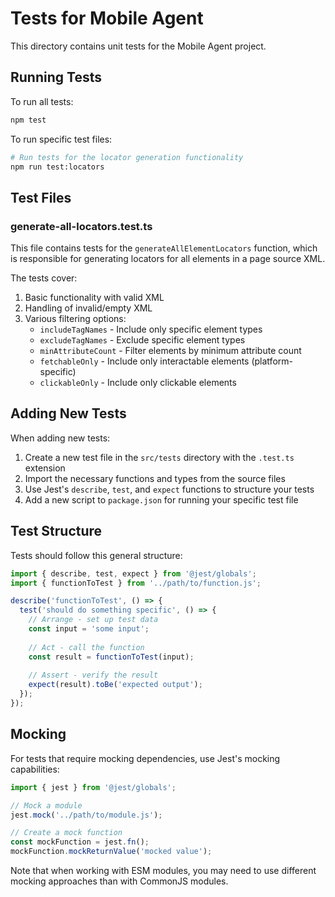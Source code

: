 # Tests for Mobile Agent

This directory contains unit tests for the Mobile Agent project.

## Running Tests

To run all tests:

```bash
npm test
```

To run specific test files:

```bash
# Run tests for the locator generation functionality
npm run test:locators
```

## Test Files

### generate-all-locators.test.ts

This file contains tests for the `generateAllElementLocators` function, which is responsible for generating locators for all elements in a page source XML.

The tests cover:

1. Basic functionality with valid XML
2. Handling of invalid/empty XML
3. Various filtering options:
   - `includeTagNames` - Include only specific element types
   - `excludeTagNames` - Exclude specific element types
   - `minAttributeCount` - Filter elements by minimum attribute count
   - `fetchableOnly` - Include only interactable elements (platform-specific)
   - `clickableOnly` - Include only clickable elements

## Adding New Tests

When adding new tests:

1. Create a new test file in the `src/tests` directory with the `.test.ts` extension
2. Import the necessary functions and types from the source files
3. Use Jest's `describe`, `test`, and `expect` functions to structure your tests
4. Add a new script to `package.json` for running your specific test file

## Test Structure

Tests should follow this general structure:

```typescript
import { describe, test, expect } from '@jest/globals';
import { functionToTest } from '../path/to/function.js';

describe('functionToTest', () => {
  test('should do something specific', () => {
    // Arrange - set up test data
    const input = 'some input';
    
    // Act - call the function
    const result = functionToTest(input);
    
    // Assert - verify the result
    expect(result).toBe('expected output');
  });
});
```

## Mocking

For tests that require mocking dependencies, use Jest's mocking capabilities:

```typescript
import { jest } from '@jest/globals';

// Mock a module
jest.mock('../path/to/module.js');

// Create a mock function
const mockFunction = jest.fn();
mockFunction.mockReturnValue('mocked value');
```

Note that when working with ESM modules, you may need to use different mocking approaches than with CommonJS modules.
